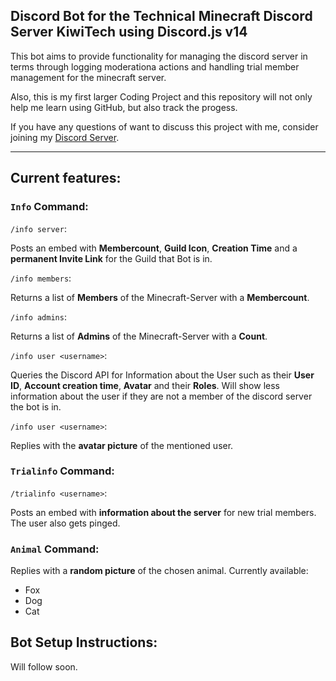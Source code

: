 ## Discord Bot for the Technical Minecraft Discord Server KiwiTech using Discord.js v14

This bot aims to provide functionality for managing the discord server in terms through logging moderationa actions and handling trial member management for the minecraft server.

Also, this is my first larger Coding Project and this repository will not only help me learn using GitHub, but also track the progess.

If you have any questions of want to discuss this project with me, consider joining my [Discord Server](https://discord.gg/wmJ3WBYcZF).

---

## Current features:

### `Info` Command:

`/info server`:

Posts an embed with **Membercount**, **Guild Icon**, **Creation Time** and a **permanent Invite Link** for the Guild that Bot is in.

`/info members`:

Returns a list of **Members** of the Minecraft-Server with a **Membercount**.

`/info admins`:

Returns a list of **Admins** of the Minecraft-Server with a **Count**.

`/info user <username>`:

Queries the Discord API for Information about the User such as their **User ID**, **Account creation time**, **Avatar** and their **Roles**. Will show less information about the user if they are not a member of the discord server the bot is in.

`/info user <username>`:

Replies with the **avatar picture** of the mentioned user.

### `Trialinfo` Command:

`/trialinfo <username>`:

Posts an embed with **information about the server** for new trial members. The user also gets pinged.

### `Animal` Command:

Replies with a **random picture** of the chosen animal. Currently available:

- Fox
- Dog
- Cat

## Bot Setup Instructions:

Will follow soon.
